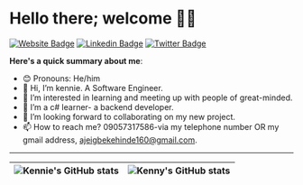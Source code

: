 

# Hello there; welcome 👋🏾

 [![Website Badge](https://img.shields.io/badge/-donkennie.com-000000?style=for-the-badge&logo=Google-Chrome&logoColor=white&link=https://hashnode.com/@Donkennie)](https://hashnode.com/@Donkennie) [![Linkedin Badge](https://img.shields.io/badge/-donkennie-blue?style=for-the-badge&logo=Linkedin&logoColor=white&link=https://www.linkedin.com/in/kehinde-timothy-ajeigbe-52a636219)](https://www.linkedin.com/in/kehinde-timothy-ajeigbe-52a636219) [![Twitter Badge](https://img.shields.io/badge/-@donkennie-1ca0f1?style=for-the-badge&logo=twitter&logoColor=white&link=https://twitter.com/donnie_kennie)](https://twitter.com/donnie_kennie)


**Here's a quick summary about me**:

- 😊 Pronouns: He/him
- 👋 Hi, I’m kennie. A Software Engineer.
- 👀 I’m interested in learning and meeting up with people of great-minded.
- 🌱 I’m a c# learner- a backend developer. 
- 💞️ I’m looking forward to collaborating on my new project.
- 📫 How to reach me? 09057317586-via my telephone number OR my gmail address, ajeigbekehinde160@gmail.com.

---

| <img align="center" src="https://github-readme-stats.vercel.app/api?username=donkennie&show_icons=true&include_all_commits=true&hide_border=true" alt="Kennie's GitHub stats" /> | <img align="center" src="https://github-readme-stats.vercel.app/api/top-langs/?username=donkennie&langs_count=8&layout=compact&hide_border=true" alt="Kenny's GitHub stats" /> |
| ------------- | ------------- |
